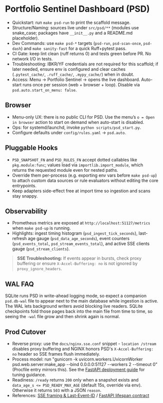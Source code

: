 # Portfolio Sentinel Dashboard (PSD)

- Quickstart: run `make psd-run` to print the scaffold message.
- Structure/Naming: sources live under `src/psd/**` (modules use snake_case; packages have `__init__.py` and a README.md placeholder).
- Dev Commands: use `make psd-*` targets (`psd-run`, `psd-scan-once`, `psd-dash`) and `make sanity-fast` for a quick Ruff+pytest pass.
- CI Gate: keep lint clean (ruff returns 0) and tests green before PR. No network I/O in tests.
- Troubleshooting: IBKR/YF credentials are not required for this scaffold; if later needed, ensure env is configured and clear caches (`.pytest_cache/`, `.ruff_cache/`, `.mypy_cache/`) when in doubt.
- Access: Menu → Portfolio Sentinel → opens the live dashboard. Auto-start runs once per session (web + browser + loop). Disable via `psd.auto.start_on_menu: false`.

## Browser

- Menu-only UX: there is no public CLI for PSD. Use the menu’s `o = Open in browser` action to start on demand when auto-start is disabled.
- Ops: for systemd/launchd, invoke `python scripts/psd_start.py`.
- Configure defaults under `config/rules.yaml` → `psd.auto`.

## Pluggable Hooks

- `PSD_SNAPSHOT_FN` and `PSD_RULES_FN` accept dotted callables like `pkg.module:func`; values load via `importlib.import_module`, which returns the requested module even for nested paths.
- Override them per-process (e.g. exporting env vars before `make psd-up`) to attach custom data sources or rule evaluators without editing the core entrypoints.
- Keep adapters side-effect free at import time so ingestion and scans stay snappy.

## Observability

- Prometheus metrics are exposed at `http://localhost:51127/metrics` when `make psd-up` is running.
- Highlights: ingest timing histogram (`psd_ingest_tick_seconds`), last-refresh age gauge (`psd_data_age_seconds`), event counters (`psd_events_total`, `psd_stream_events_total`), and active SSE clients gauge (`psd_stream_clients`).

> **SSE Troubleshooting:** If events appear in bursts, check proxy buffering or ensure `X-Accel-Buffering: no` is not ignored by `proxy_ignore_headers`.

## WAL FAQ

SQLite runs PSD in write-ahead logging mode, so expect a companion `psd.db-wal` file to appear next to the main database while ingestion is active. The WAL lets background writers avoid blocking live readers. SQLite checkpoints fold those pages back into the main file from time to time, so seeing the `-wal` file grow and then shrink again is normal.

## Prod Cutover

- Reverse proxy: use the `docs/nginx.sse.conf` snippet - `location /stream` disables proxy buffering and NGINX honors PSD's `X-Accel-Buffering: no` header so SSE frames flush immediately.
- Process model: run "gunicorn -k uvicorn.workers.UvicornWorker psd.web.server:make_app --bind 0.0.0.0:51127 --workers 2 --timeout 0" (Procfile entry mirrors this). See the [FastAPI deployment guide](https://fastapi.tiangolo.com/deployment/server-workers/) for tuning guidance.
- Readiness: `/ready` returns `200` only when a snapshot exists and `data_age_s <= PSD_READY_MAX_AGE` (default 15s, override via env). Otherwise it returns `503` with a JSON `reason`.
- References: [SSE framing & Last-Event-ID](https://developer.mozilla.org/en-US/docs/Web/API/Server-sent_events/Using_server-sent_events#event_stream_format) / [FastAPI lifespan contract](https://fastapi.tiangolo.com/advanced/events/)
